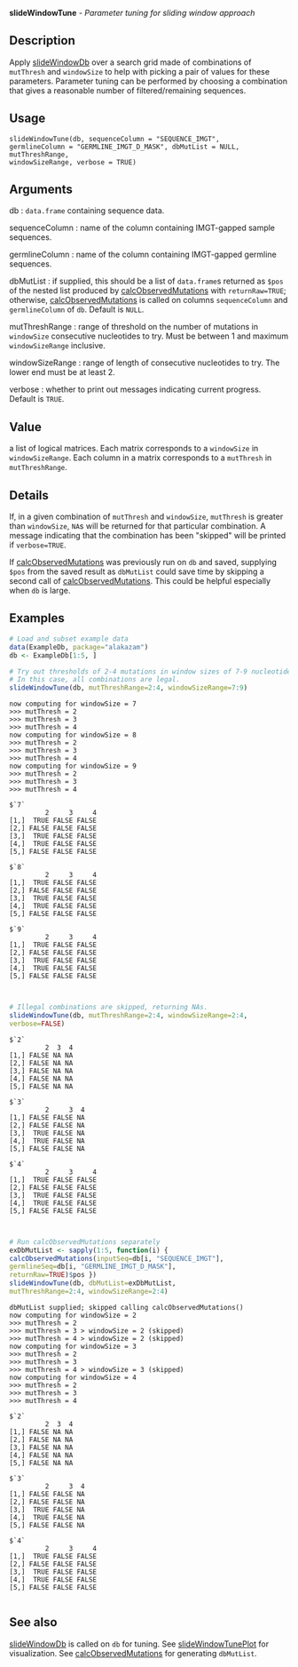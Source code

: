 





**slideWindowTune** - *Parameter tuning for sliding window approach*

Description
--------------------

Apply [slideWindowDb](slideWindowDb.md) over a search grid made of combinations of `mutThresh` and 
`windowSize` to help with picking a pair of values for these parameters. Parameter 
tuning can be performed by choosing a combination that gives a reasonable number of 
filtered/remaining sequences.


Usage
--------------------
```
slideWindowTune(db, sequenceColumn = "SEQUENCE_IMGT",
germlineColumn = "GERMLINE_IMGT_D_MASK", dbMutList = NULL, mutThreshRange,
windowSizeRange, verbose = TRUE)
```

Arguments
-------------------

db
:   `data.frame` containing sequence data.

sequenceColumn
:   name of the column containing IMGT-gapped sample sequences.

germlineColumn
:   name of the column containing IMGT-gapped germline sequences.

dbMutList
:   if supplied, this should be a list of `data.frame`s returned 
as `$pos` of the nested list produced by 
[calcObservedMutations](calcObservedMutations.md) with `returnRaw=TRUE`; otherwise, 
[calcObservedMutations](calcObservedMutations.md) is called on columns `sequenceColumn`
and `germlineColumn` of `db`. Default is `NULL`.

mutThreshRange
:   range of threshold on the number of mutations in `windowSize` 
consecutive nucleotides to try. Must be between 1 and 
maximum `windowSizeRange` inclusive.

windowSizeRange
:   range of length of consecutive nucleotides to try. The lower end
must be at least 2.

verbose
:   whether to print out messages indicating current progress. Default
is `TRUE`.




Value
-------------------

a list of logical matrices. Each matrix corresponds to a `windowSize` in 
`windowSizeRange`. Each column in a matrix corresponds to a `mutThresh` in
`mutThreshRange`.


Details
-------------------

If, in a given combination of `mutThresh` and `windowSize`, `mutThresh` 
is greater than `windowSize`, `NA`s will be returned for that particular
combination. A message indicating that the combination has been "skipped" will be 
printed if `verbose=TRUE`.

If [calcObservedMutations](calcObservedMutations.md) was previously run on `db` and saved, supplying
`$pos` from the saved result as `dbMutList` could save time by skipping a
second call of [calcObservedMutations](calcObservedMutations.md). This could be helpful especially when 
`db` is large.



Examples
-------------------

```R
# Load and subset example data
data(ExampleDb, package="alakazam")
db <- ExampleDb[1:5, ]

# Try out thresholds of 2-4 mutations in window sizes of 7-9 nucleotides. 
# In this case, all combinations are legal.
slideWindowTune(db, mutThreshRange=2:4, windowSizeRange=7:9)

```


```
now computing for windowSize = 7
>>> mutThresh = 2
>>> mutThresh = 3
>>> mutThresh = 4
now computing for windowSize = 8
>>> mutThresh = 2
>>> mutThresh = 3
>>> mutThresh = 4
now computing for windowSize = 9
>>> mutThresh = 2
>>> mutThresh = 3
>>> mutThresh = 4

```


```
$`7`
         2     3     4
[1,]  TRUE FALSE FALSE
[2,] FALSE FALSE FALSE
[3,]  TRUE FALSE FALSE
[4,]  TRUE FALSE FALSE
[5,] FALSE FALSE FALSE

$`8`
         2     3     4
[1,]  TRUE FALSE FALSE
[2,] FALSE FALSE FALSE
[3,]  TRUE FALSE FALSE
[4,]  TRUE FALSE FALSE
[5,] FALSE FALSE FALSE

$`9`
         2     3     4
[1,]  TRUE FALSE FALSE
[2,] FALSE FALSE FALSE
[3,]  TRUE FALSE FALSE
[4,]  TRUE FALSE FALSE
[5,] FALSE FALSE FALSE


```


```R

# Illegal combinations are skipped, returning NAs.
slideWindowTune(db, mutThreshRange=2:4, windowSizeRange=2:4, 
verbose=FALSE)

```


```
$`2`
         2  3  4
[1,] FALSE NA NA
[2,] FALSE NA NA
[3,] FALSE NA NA
[4,] FALSE NA NA
[5,] FALSE NA NA

$`3`
         2     3  4
[1,] FALSE FALSE NA
[2,] FALSE FALSE NA
[3,]  TRUE FALSE NA
[4,]  TRUE FALSE NA
[5,] FALSE FALSE NA

$`4`
         2     3     4
[1,]  TRUE FALSE FALSE
[2,] FALSE FALSE FALSE
[3,]  TRUE FALSE FALSE
[4,]  TRUE FALSE FALSE
[5,] FALSE FALSE FALSE


```


```R

# Run calcObservedMutations separately
exDbMutList <- sapply(1:5, function(i) {
calcObservedMutations(inputSeq=db[i, "SEQUENCE_IMGT"],
germlineSeq=db[i, "GERMLINE_IMGT_D_MASK"],
returnRaw=TRUE)$pos })
slideWindowTune(db, dbMutList=exDbMutList, 
mutThreshRange=2:4, windowSizeRange=2:4)
```


```
dbMutList supplied; skipped calling calcObservedMutations()
now computing for windowSize = 2
>>> mutThresh = 2
>>> mutThresh = 3 > windowSize = 2 (skipped)
>>> mutThresh = 4 > windowSize = 2 (skipped)
now computing for windowSize = 3
>>> mutThresh = 2
>>> mutThresh = 3
>>> mutThresh = 4 > windowSize = 3 (skipped)
now computing for windowSize = 4
>>> mutThresh = 2
>>> mutThresh = 3
>>> mutThresh = 4

```


```
$`2`
         2  3  4
[1,] FALSE NA NA
[2,] FALSE NA NA
[3,] FALSE NA NA
[4,] FALSE NA NA
[5,] FALSE NA NA

$`3`
         2     3  4
[1,] FALSE FALSE NA
[2,] FALSE FALSE NA
[3,]  TRUE FALSE NA
[4,]  TRUE FALSE NA
[5,] FALSE FALSE NA

$`4`
         2     3     4
[1,]  TRUE FALSE FALSE
[2,] FALSE FALSE FALSE
[3,]  TRUE FALSE FALSE
[4,]  TRUE FALSE FALSE
[5,] FALSE FALSE FALSE


```



See also
-------------------

[slideWindowDb](slideWindowDb.md) is called on `db` for tuning. See [slideWindowTunePlot](slideWindowTunePlot.md) 
for visualization. See [calcObservedMutations](calcObservedMutations.md) for generating `dbMutList`.



